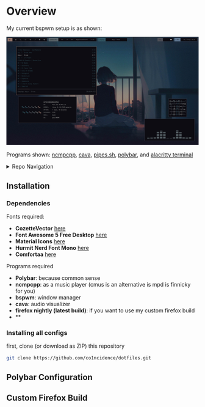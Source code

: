 # Overview

My current bspwm setup is as shown:

![.](scrots/desktop-1-scrot.png)

Programs shown: [ncmpcpp](https://github.com/ncmpcpp/ncmpcpp), [cava](https://github.com/karlstav/cava), [pipes.sh](https://github.com/pipeseroni/pipes.sh), [polybar](https://github.com/polybar/polybar), and [alacritty terminal](https://github.com/alacritty/alacritty)

<details>
<summary>Repo Navigation</summary>

- [Installation](https://github.com/co1ncidence/dotfiles#Intstallation)
- [Polybar Configuration](https://github.com/co1ncidence/dotfiles#Polybar-Configuration)
- [Custom Firefox Build](https://github.com/co1ncidence/dotfiles#Custom-Firefox-Build)

</details>

## Installation

### Dependencies

Fonts required:

+ **CozetteVector** [here](https://awesomeopensource.com/project/slavfox/Cozette)
+ **Font Awesome 5 Free Desktop** [here](https://fontawesome.com/download)
+ **Material Icons** [here](https://github.com/google/material-design-icons/tree/master/iconfont)
+ **Hurmit Nerd Font Mono** [here](https://github.com/ryanoasis/nerd-fonts/tree/master/patched-fonts/Hermit)
+ **Comfortaa** [here](https://www.deviantart.com/aajohan/art/Comfortaa-font-105395949)

Programs required

+ **Polybar**: because common sense
+ **ncmpcpp**: as a music player (cmus is an alternative is mpd is finnicky for you)
+ **bspwm**: window manager
+ **cava**: audio visualizer 
+ **firefox nightly (latest build)**: if you want to use my custom firefox build
+ **


### Installing all configs

first, clone (or download as ZIP) this repository

```bash
git clone https://github.com/co1ncidence/dotfiles.git
```

## Polybar Configuration

## Custom Firefox Build

